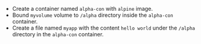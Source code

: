 - Create a container named `alpha-con` with `alpine` image.
- Bound `myvolume` volume to `/alpha` directory inside the `alpha-con` container.
- Create a file named `myapp` with the content `hello world` under the `/alpha` directory in the `alpha-con` container.